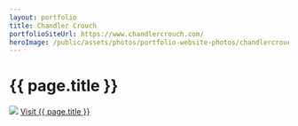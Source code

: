 ```yaml
---
layout: portfolio
title: Chandler Crouch
portfolioSiteUrl: https://www.chandlercrouch.com/
heroImage: /public/assets/photos/portfolio-website-photos/chandlercrouch-scr.png
---
```


<div id="our-portfolio">
  <h1>{{ page.title }}</h1>
  <div class="container">
    <img src="{{ site.url }}{{page.heroImage }}" />
    <a class="request-quote" href="{{ page.portfolioSiteUrl }}" target="_blank">Visit {{ page.title }}</a>
  </div>
</div>
